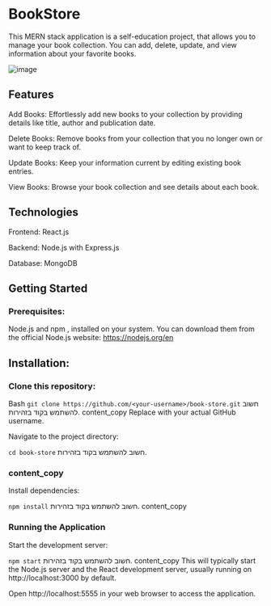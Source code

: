 
# BookStore

This MERN stack application is a self-education project, that allows you to manage your book collection. You can add, delete, update, and view information about your favorite books.

![image](https://github.com/shakedshoshan/bookStore/assets/121875226/89ad948f-f54f-4ed7-9feb-67fc301d2a31)

## Features
Add Books: Effortlessly add new books to your collection by providing details like title, author and publication date.

Delete Books: Remove books from your collection that you no longer own or want to keep track of.

Update Books: Keep your information current by editing existing book entries.

View Books: Browse your book collection and see details about each book.


## Technologies
Frontend: React.js

Backend: Node.js with Express.js

Database: MongoDB


## Getting Started

### Prerequisites:

Node.js and npm , installed on your system.
You can download them from the official Node.js website: https://nodejs.org/en

## Installation:

### Clone this repository:

Bash
`git clone https://github.com/<your-username>/book-store.git`
חשוב להשתמש בקוד בזהירות.
content_copy
Replace <your-username> with your actual GitHub username.

Navigate to the project directory:

`cd book-store`
חשוב להשתמש בקוד בזהירות.
### content_copy
Install dependencies:

`npm install`
חשוב להשתמש בקוד בזהירות.
content_copy

### Running the Application
Start the development server:

`npm start`
חשוב להשתמש בקוד בזהירות.
content_copy
This will typically start the Node.js server and the React development server, usually running on http://localhost:3000 by default.

Open http://localhost:5555 in your web browser to access the application.
